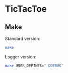 # TicTacToe

## Make

Standard version:

```bash
make
```

Logger version:

```bash
make USER_DEFINES="-DDEBUG"
```
